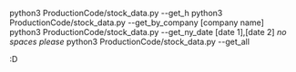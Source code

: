 python3 ProductionCode/stock_data.py --get_h
python3 ProductionCode/stock_data.py --get_by_company [company name]
python3 ProductionCode/stock_data.py --get_ny_date [date 1],[date 2] *no spaces please*
python3 ProductionCode/stock_data.py --get_all

:D 
